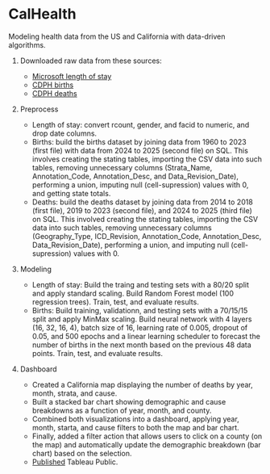 # CalHealth

Modeling health data from the US and California with data-driven algorithms.

1. Downloaded raw data from these sources:
    - [Microsoft length of stay](https://www.kaggle.com/datasets/aayushchou/hospital-length-of-stay-dataset-microsoft)
    - [CDPH births](https://data.ca.gov/dataset/live-birth-profiles-by-county)
    - [CDPH deaths](https://data.ca.gov/dataset/death-profiles-by-county)

2. Preprocess
    - Length of stay: convert rcount, gender, and facid to numeric, and drop date columns.
    - Births: build the births dataset by joining data from 1960 to 2023 (first file) with data from 2024 to 2025 (second file) on SQL.
    This involves creating the stating tables, importing the CSV data into such tables, removing unnecessary columns (Strata_Name, Annotation_Code, Annotation_Desc, and Data_Revision_Date), performing a union, imputing null (cell-supression) values with 0, and getting state totals.
    - Deaths: build the deaths dataset by joining data from 2014 to 2018 (first file), 2019 to 2023 (second file), and 2024 to 2025 (third file) on SQL.
    This involved creating the stating tables, importing the CSV data into such tables, removing unnecessary columns (Geography_Type, ICD_Revision, Annotation_Code, Annotation_Desc, Data_Revision_Date), performing a union, and imputing null (cell-supression) values with 0.

3. Modeling
    - Length of stay: Build the traing and testing sets with a 80/20 split and apply standard scaling. Build Random Forest model (100 regression trees). Train, test, and evaluate results.
    - Births: Build training, validationn, and testing sets with a 70/15/15 split and apply MinMax scaling. Build neural network with 4 layers (16, 32, 16, 4), batch size of 16, learning rate of 0.005, dropout of 0.05, and 500 epochs and a linear learning scheduler to forecast the number of births in the next month based on the previous 48 data points. Train, test, and evaluate results.

4. Dashboard
    - Created a California map displaying the number of deaths by year, month, strata, and cause.
    - Built a stacked bar chart showing demographic and cause breakdowns as a function of year, month, and county.
    - Combined both visualizations into a dashboard, applying year, month, starta, and cause filters to both the map and bar chart.
    - Finally, added a filter action that allows users to click on a county (on the map) and automatically update the demographic breakdown (bar chart) based on the selection.
    - [Published](https://public.tableau.com/app/profile/xurxo.rigueira/viz/deaths_dash/Dashboard) Tableau Public.